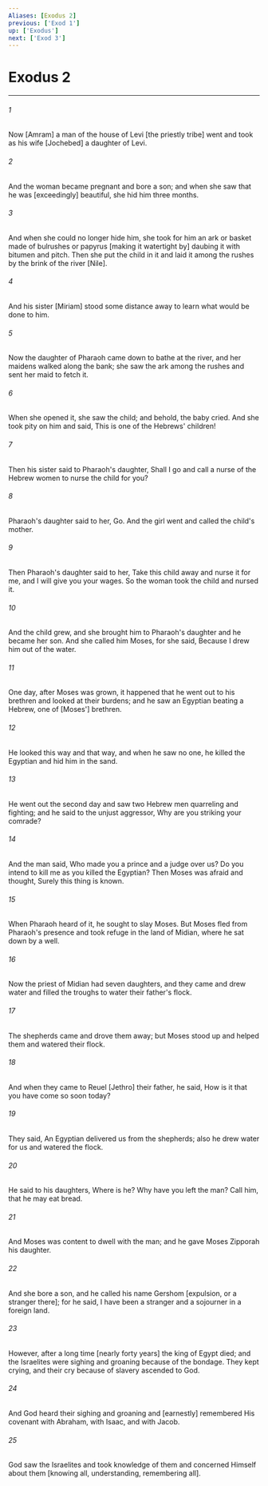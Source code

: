 ```yaml
---
Aliases: [Exodus 2]
previous: ['Exod 1']
up: ['Exodus']
next: ['Exod 3']
---
```

# Exodus 2

***














###### 1 






Now [Amram] a man of the house of Levi [the priestly tribe] went and took as his wife [Jochebed] a daughter of Levi. 













###### 2 






And the woman became pregnant and bore a son; and when she saw that he was [exceedingly] beautiful, she hid him three months. 













###### 3 






And when she could no longer hide him, she took for him an ark or basket made of bulrushes or papyrus [making it watertight by] daubing it with bitumen and pitch. Then she put the child in it and laid it among the rushes by the brink of the river [Nile]. 













###### 4 






And his sister [Miriam] stood some distance away to learn what would be done to him. 













###### 5 






Now the daughter of Pharaoh came down to bathe at the river, and her maidens walked along the bank; she saw the ark among the rushes and sent her maid to fetch it. 













###### 6 






When she opened it, she saw the child; and behold, the baby cried. And she took pity on him and said, This is one of the Hebrews' children! 













###### 7 






Then his sister said to Pharaoh's daughter, Shall I go and call a nurse of the Hebrew women to nurse the child for you? 













###### 8 






Pharaoh's daughter said to her, Go. And the girl went and called the child's mother. 













###### 9 






Then Pharaoh's daughter said to her, Take this child away and nurse it for me, and I will give you your wages. So the woman took the child and nursed it. 













###### 10 






And the child grew, and she brought him to Pharaoh's daughter and he became her son. And she called him Moses, for she said, Because I drew him out of the water. 













###### 11 






One day, after Moses was grown, it happened that he went out to his brethren and looked at their burdens; and he saw an Egyptian beating a Hebrew, one of [Moses'] brethren. 













###### 12 






He looked this way and that way, and when he saw no one, he killed the Egyptian and hid him in the sand. 













###### 13 






He went out the second day and saw two Hebrew men quarreling and fighting; and he said to the unjust aggressor, Why are you striking your comrade? 













###### 14 






And the man said, Who made you a prince and a judge over us? Do you intend to kill me as you killed the Egyptian? Then Moses was afraid and thought, Surely this thing is known. 













###### 15 






When Pharaoh heard of it, he sought to slay Moses. But Moses fled from Pharaoh's presence and took refuge in the land of Midian, where he sat down by a well. 













###### 16 






Now the priest of Midian had seven daughters, and they came and drew water and filled the troughs to water their father's flock. 













###### 17 






The shepherds came and drove them away; but Moses stood up and helped them and watered their flock. 













###### 18 






And when they came to Reuel [Jethro] their father, he said, How is it that you have come so soon today? 













###### 19 






They said, An Egyptian delivered us from the shepherds; also he drew water for us and watered the flock. 













###### 20 






He said to his daughters, Where is he? Why have you left the man? Call him, that he may eat bread. 













###### 21 






And Moses was content to dwell with the man; and he gave Moses Zipporah his daughter. 













###### 22 






And she bore a son, and he called his name Gershom [expulsion, or a stranger there]; for he said, I have been a stranger and a sojourner in a foreign land. 













###### 23 






However, after a long time [nearly forty years] the king of Egypt died; and the Israelites were sighing and groaning because of the bondage. They kept crying, and their cry because of slavery ascended to God. 













###### 24 






And God heard their sighing and groaning and [earnestly] remembered His covenant with Abraham, with Isaac, and with Jacob. 













###### 25 






God saw the Israelites and took knowledge of them and concerned Himself about them [knowing all, understanding, remembering all].
